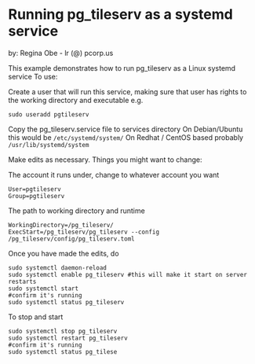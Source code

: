 # Running pg_tileserv as a systemd service

by: Regina Obe - lr (@) pcorp.us

This example demonstrates how to run pg_tileserv as a Linux systemd service
To use:

Create a user that will run this service, making sure that user has rights
to the working directory and executable e.g.
```
sudo useradd pgtileserv
```

Copy the pg_tileserv.service file to services directory
On Debian/Ubuntu this would be  `/etc/systemd/system/`
On Redhat / CentOS based probably `/usr/lib/systemd/system`

Make edits as necessary. Things you might want to change:

The account it runs under, change to whatever account you want
```
User=pgtileserv
Group=pgtileserv
```

The path to working directory and runtime
```
WorkingDirectory=/pg_tileserv/
ExecStart=/pg_tileserv/pg_tileserv --config /pg_tileserv/config/pg_tileserv.toml
```

Once you have made the edits, do
```
sudo systemctl daemon-reload
sudo systemctl enable pg_tileserv #this will make it start on server restarts
sudo systemctl start
#confirm it's running
sudo systemctl status pg_tileserv
```

To stop and start
```
sudo systemctl stop pg_tileserv
sudo systemctl restart pg_tileserv
#confirm it's running
sudo systemctl status pg_tilese
```

